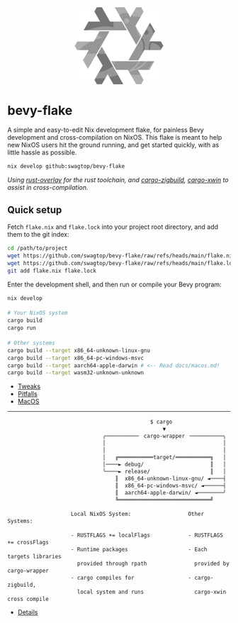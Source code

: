 <div align="center"> <img src="bevy-flake.svg" width="200"/> </div>

# bevy-flake

A simple and easy-to-edit Nix development flake,
for painless Bevy development and cross-compilation on NixOS.
This flake is meant to help new NixOS users hit the ground running,
and get started quickly, with as little hassle as possible.

```sh
nix develop github:swagtop/bevy-flake
```

*Using [rust-overlay][overlay] for the rust toolchain,
and [cargo-zigbuild][zigbuild], [cargo-xwin](xwin) to assist in
cross-compilation.*

[overlay]: https://github.com/oxalica/rust-overlay/
[zigbuild]: https://github.com/rust-cross/cargo-zigbuild
[xwin]: https://github.com/rust-cross/cargo-xwin

## Quick setup

Fetch `flake.nix` and `flake.lock` into your project root directory,
and add them to the git index:

```sh
cd /path/to/project
wget https://github.com/swagtop/bevy-flake/raw/refs/heads/main/flake.nix
wget https://github.com/swagtop/bevy-flake/raw/refs/heads/main/flake.lock
git add flake.nix flake.lock
```

Enter the development shell, and then run or compile your Bevy program:

```sh
nix develop

# Your NixOS system
cargo build
cargo run

# Other systems
cargo build --target x86_64-unknown-linux-gnu
cargo build --target x86_64-pc-windows-msvc
cargo build --target aarch64-apple-darwin # <-- Read docs/macos.md!
cargo build --target wasm32-unknown-unknown
```

- [Tweaks](docs/tweaks.md)
- [Pitfalls](docs/pitfalls.md)
- [MacOS](docs/macos.md)

---
```
                                             $ cargo
                                                 ▼
                              ╭──────────╴ cargo-wrapper ╶──────────╮
                              │                                     │
                              │                                     │
                              │   ╔═══════════target/═══════════╗   │
                              │────► debug/                     ║   │
                              ╰────► release/                   ║   │
                                  ║  x86_64-unknown-linux-gnu/ ◄────┤
                                  ║  x86_64-pc-windows-msvc/ ◄──────┤
                                  ║  aarch64-apple-darwin/ ◄────────╯
                                  ╚═════════════════════════════╝

                    Local NixOS System:                  Other Systems:

                    - RUSTFLAGS += localFlags            - RUSTFLAGS += crossFlags
                    - Runtime packages                   - Each targets libraries
                      provided through rpath               provided by cargo-wrapper
                    - cargo compiles for                 - cargo-zigbuild,
                      local system and runs                cargo-xwin cross compile
```
- [Details](docs/details.md)
